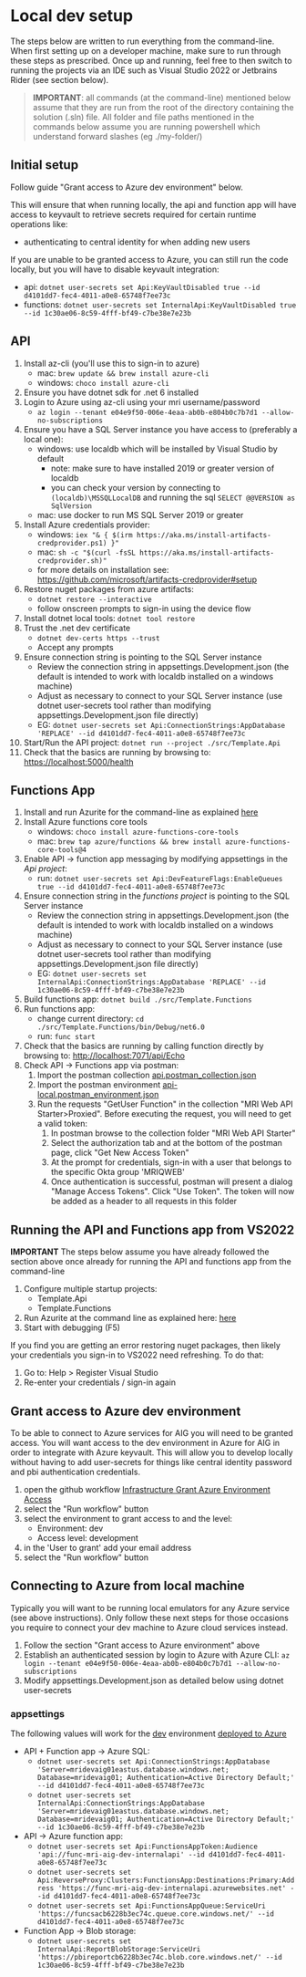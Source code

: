 # Local dev setup

The steps below are written to run everything from the command-line. When first setting up on a developer machine, make sure to run through these steps as prescribed.
Once up and running, feel free to then switch to running the projects via an IDE such as Visual Studio 2022 or Jetbrains Rider (see section below).

> **IMPORTANT**: all commands (at the command-line) mentioned below assume that they are run from the root of the directory containing the solution (.sln) file.
> All folder and file paths mentioned in the commands below assume you are running powershell which understand forward slashes (eg ./my-folder/)

## Initial setup

Follow guide "Grant access to Azure dev environment" below.

This will ensure that when running locally, the api and function app will have access to keyvault to retrieve secrets required for certain runtime operations like:

* authenticating to central identity for when adding new users

If you are unable to be granted access to Azure, you can still run the code locally, but you will have to disable keyvault integration:

* api: `dotnet user-secrets set Api:KeyVaultDisabled true --id d4101dd7-fec4-4011-a0e8-65748f7ee73c`
* functions: `dotnet user-secrets set InternalApi:KeyVaultDisabled true --id 1c30ae06-8c59-4fff-bf49-c7be38e7e23b`

## API

1. Install az-cli (you'll use this to sign-in to azure)
    * mac: `brew update && brew install azure-cli`
    * windows: `choco install azure-cli`
2. Ensure you have dotnet sdk for .net 6 installed
3. Login to Azure using az-cli using your mri username/password
    * `az login --tenant e04e9f50-006e-4eaa-ab0b-e804b0c7b7d1 --allow-no-subscriptions`
4. Ensure you have a SQL Server instance you have access to (preferably a local one):
    * windows: use localdb which will be installed by Visual Studio by default
        * note: make sure to have installed 2019 or greater version of localdb
        * you can check your version by connecting to `(localdb)\MSSQLLocalDB` and running the sql `SELECT @@VERSION as SqlVersion`
    * mac: use docker to run MS SQL Server 2019 or greater
5. Install Azure credentials provider:
   * windows: `iex "& { $(irm https://aka.ms/install-artifacts-credprovider.ps1) }"`
   * mac: `sh -c "$(curl -fsSL https://aka.ms/install-artifacts-credprovider.sh)"`
   * for more details on installation see: <https://github.com/microsoft/artifacts-credprovider#setup>
6. Restore nuget packages from azure artifacts:
   * `dotnet restore --interactive`
   * follow onscreen prompts to sign-in using the device flow
7. Install dotnet local tools: `dotnet tool restore`
8. Trust the .net dev certificate
    * `dotnet dev-certs https --trust`
    * Accept any prompts
9. Ensure connection string is pointing to the SQL Server instance
    * Review the connection string in appsettings.Development.json (the default is intended to work with localdb installed on a windows machine)
    * Adjust as necessary to connect to your SQL Server instance (use dotnet user-secrets tool rather than modifying appsettings.Development.json file directly)
    * EG:  `dotnet user-secrets set Api:ConnectionStrings:AppDatabase 'REPLACE' --id d4101dd7-fec4-4011-a0e8-65748f7ee73c`
10. Start/Run the API project: `dotnet run --project ./src/Template.Api`
11. Check that the basics are running by browsing to: <https://localhost:5000/health>

## Functions App

1. Install and run Azurite for the command-line as explained [here](../tools/azurite/README.md#install-and-run-for-command-line)
2. Install Azure functions core tools
    * windows: `choco install azure-functions-core-tools`
    * mac: `brew tap azure/functions && brew install azure-functions-core-tools@4`
3. Enable API -> function app messaging by modifying appsettings in the _Api project_:
    * run:  `dotnet user-secrets set Api:DevFeatureFlags:EnableQueues true --id d4101dd7-fec4-4011-a0e8-65748f7ee73c`
4. Ensure connection string in the _functions project_ is pointing to the SQL Server instance
    * Review the connection string in appsettings.Development.json (the default is intended to work with localdb installed on a windows machine)
    * Adjust as necessary to connect to your SQL Server instance (use dotnet user-secrets tool rather than modifying appsettings.Development.json file directly)
    * EG:  `dotnet user-secrets set InternalApi:ConnectionStrings:AppDatabase 'REPLACE' --id 1c30ae06-8c59-4fff-bf49-c7be38e7e23b`
5. Build functions app: `dotnet build ./src/Template.Functions`
6. Run functions app:
    * change current directory: `cd ./src/Template.Functions/bin/Debug/net6.0`
    * run: `func start`
7. Check that the basics are running by calling function directly by browsing to: <http://localhost:7071/api/Echo>
8. Check API -> Functions app via postman:
    1. Import the postman collection [api.postman_collection.json](../tests/postman/api.postman_collection.json)
    2. Import the postman environment [api-local.postman_environment.json](../tests/postman/api-local.postman_environment.json)
    3. Run the requests "GetUser Function" in the collection "MRI Web API Starter>Proxied". Before executing the request, you will need to get a valid token:
       1. In postman browse to the collection folder "MRI Web API Starter"
       2. Select the authorization tab and at the bottom of the postman page, click "Get New Access Token"
       3. At the prompt for credentials, sign-in with a user that belongs to the specific Okta group 'MRIQWEB'
       4. Once authentication is successful, postman will present a dialog "Manage Access Tokens". Click "Use Token". The token will now be added as a header to all requests in this folder


## Running the API and Functions app from VS2022

**IMPORTANT** The steps below assume you have already followed the section above once already for running the API and functions app from the command-line

1. Configure multiple startup projects:
   * Template.Api
   * Template.Functions
2. Run Azurite at the command line as explained here: [here](../tools/azurite/README.md#install-and-run-for-command-line)
3. Start with debugging (F5)

If you find you are getting an error restoring nuget packages, then likely your credentials you sign-in to VS2022 need refreshing. To do that:

1. Go to: Help > Register Visual Studio
2. Re-enter your credentials / sign-in again


## Grant access to Azure dev environment

To be able to connect to Azure services for AIG you will need to be granted access. You will want access to the dev environment in Azure for AIG in
order to integrate with Azure keyvault. This will allow you to develop locally without having to add user-secrets for things like central identity password and pbi
authentication credentials.

1. open the github workflow [Infrastructure Grant Azure Environment Access](https://github.com/MRI-Software/data-services-gateway/actions/workflows/infra-grant-azure-env-access.yml)
2. select the "Run workflow" button
3. select the environment to grant access to and the level:
    * Environment: dev
    * Access level: development
4. in the 'User to grant' add your email address
5. select the "Run workflow" button


## Connecting to Azure from local machine

Typically you will want to be running local emulators for any Azure service (see above instructions). Only follow these next steps for those occasions you require 
to connect your dev machine to Azure cloud services instead.

1. Follow the section "Grant access to Azure environment" above
2. Establish an authenticated session by login to Azure with Azure CLI: `az login --tenant e04e9f50-006e-4eaa-ab0b-e804b0c7b7d1 --allow-no-subscriptions`
3. Modify appsettings.Development.json as detailed below using dotnet user-secrets

### appsettings

The following values will work for the [dev](https://github.com/MRI-Software/data-services-gateway/deployments/activity_log?environment=dev) environment 
[deployed to Azure](https://portal.azure.com/#@MRISOFTWARE.onmicrosoft.com/resource/subscriptions/c398eb55-b057-45f9-8fe3-cfb0034418f5/resourceGroups/rg-dev-aig-eastus/overview)

* API + Function app -> Azure SQL:
    * `dotnet user-secrets set Api:ConnectionStrings:AppDatabase 'Server=mridevaig01eastus.database.windows.net; Database=mridevaig01; Authentication=Active Directory Default;' --id d4101dd7-fec4-4011-a0e8-65748f7ee73c`
    * `dotnet user-secrets set InternalApi:ConnectionStrings:AppDatabase 'Server=mridevaig01eastus.database.windows.net; Database=mridevaig01; Authentication=Active Directory Default;' --id 1c30ae06-8c59-4fff-bf49-c7be38e7e23b`
* API -> Azure function app:
    * `dotnet user-secrets set Api:FunctionsAppToken:Audience 'api://func-mri-aig-dev-internalapi' --id d4101dd7-fec4-4011-a0e8-65748f7ee73c`
    * `dotnet user-secrets set Api:ReverseProxy:Clusters:FunctionsApp:Destinations:Primary:Address 'https://func-mri-aig-dev-internalapi.azurewebsites.net' --id d4101dd7-fec4-4011-a0e8-65748f7ee73c`
    * `dotnet user-secrets set Api:FunctionsAppQueue:ServiceUri 'https://funcsacb6228b3ec74c.queue.core.windows.net/' --id d4101dd7-fec4-4011-a0e8-65748f7ee73c`
* Function App -> Blob storage:
    * `dotnet user-secrets set InternalApi:ReportBlobStorage:ServiceUri 'https://pbireportcb6228b3ec74c.blob.core.windows.net/' --id 1c30ae06-8c59-4fff-bf49-c7be38e7e23b`
